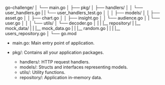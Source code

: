 go-challenge/
│   └── main.go
│
├── pkg/
│   ├── handlers/
│   │   └── user_handlers.go
|   |   └── user_handlers_test.go
│   │
│   ├── models/
│   │   ├── asset.go
│   │   ├── chart.go
│   │   ├── insight.go
│   │   └── audience.go
│   |   └── user.go
│   │
│   └── utils/
│       └── decoder.go
│   |
|   |__ repository/
|       |__ mock_data/
|       |   |__ mock_data.go
|       |   |__ random.go
|       |
|       |__ users_repository.go
│
└── go.mod


- main.go: Main entry point of application.

- pkg/: Contains all your application packages.
    - handlers/: HTTP request handlers. 
    - models/: Structs and interfaces representing models.
    - utils/: Utility functions.
    - repository/: Application in-memory data.
